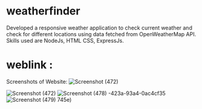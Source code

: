# weatherfinder

Developed a responsive weather application to check current weather and check for different locations using data fetched from OpenWeatherMap API. Skills used are NodeJs, HTML CSS, ExpressJs.

# weblink : 

Screenshots of Website: 
![Screenshot (472)](https://github.com/Deepak413/weatherfinder/assets/98450154/ab450e72-b3bd-4835-bee5-72ecfeb3183e)


![Screenshot (472)](https://github.com/Deepak413/weatherfinder/assets/98450154/bd6d7a16-3c5b)
![Screenshot (478)](https://github.com/Deepak413/weatherfinder/assets/98450154/f88a46da-7dfc-48c8-9e1b-9abbc66a752b)
-423a-93a4-0ac4cf35
![Screenshot (479)](https://github.com/Deepak413/weatherfinder/assets/98450154/26c91cf8-c5ff-4f76-8185-e690015122af)
745e)
